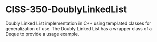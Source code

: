 # CISS-350-DoublyLinkedList

Doubly Linked List implementation in C++ using templated classes for generalization of use.
The Doubly Linked List has a wrapper class of a Deque to provide a usage example. 
